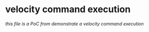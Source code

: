 # velocity command execution

###### this file is a PoC from demonstrate a velocity command execution 

[Template Injection Vulnerabilitie Cover]:  https://portswigger.net/blog/server-side-template-injection
